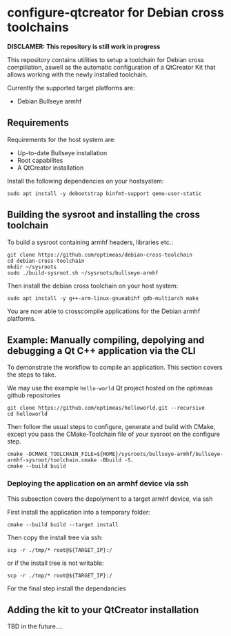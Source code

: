 # configure-qtcreator for Debian cross toolchains

**DISCLAMER: This repository is still work in progress**

This repository contains utilities to setup a toolchain for Debian cross compiliation,
aswell as the automatic configuration of a QtCreator Kit that allows working with the
newly installed toolchain.

Currently the supported target platforms are:

* Debian Bullseye armhf

## Requirements 

Requirements for the host system are:
* Up-to-date Bullseye installation
* Root capabilites
* A QtCreator installation

Install the following dependencies on your hostsystem:

    sudo apt install -y debootstrap binfmt-support qemu-user-static

## Building the sysroot and installing the cross toolchain

To build a sysroot containing armhf headers, libraries etc.:

    git clone https://github.com/optimeas/debian-cross-toolchain
    cd debian-cross-toolchain
    mkdir ~/sysroots
    sudo ./build-sysroot.sh ~/sysroots/bullseye-armhf

Then install the debian cross toolchain on your host system:

    sudo apt install -y g++-arm-linux-gnueabihf gdb-multiarch make

You are now able to crosscompile applications for the Debian armhf platforms.

## Example: Manually compiling, depolying and debugging a Qt C++ application via the CLI

To demonstrate the workflow to compile an application. This section covers
the steps to take.

We may use the example `hello-world` Qt project hosted on the optimeas github
repositories

    git clone https://github.com/optimeas/helloworld.git --recursive
    cd helloworld

Then follow the usual steps to configure, generate and build with CMake, except 
you pass the CMake-Toolchain file of your sysroot on the configure step.

    cmake -DCMAKE_TOOLCHAIN_FILE=${HOME}/sysroots/bullseye-armhf/bullseye-armhf-sysroot/toolchain.cmake -Bbuild -S. 
    cmake --build build 

### Deploying the application on an armhf device via ssh

This subsection covers the depolyment to a target armhf device, via ssh

First install the application into a temporary folder:

    cmake --build build --target install 

Then copy the install tree via ssh:

    scp -r ./tmp/* root@${TARGET_IP}:/

or if the install tree is not writable:

    scp -r ./tmp/* root@${TARGET_IP}:/

For the final step install the dependancies

## Adding the kit to your QtCreator installation

TBD in the future....
